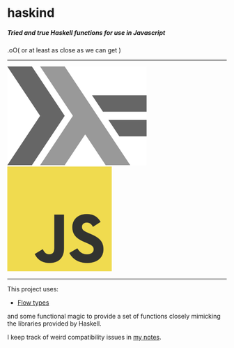 haskind
=======

##### Tried and true Haskell functions for use in Javascript

.oO( or at least as close as we can get )

---

![haskell](/lamda.png)
![js](/js.png)

---

This project uses:

* [Flow types](https://flowtype.org/)

and some functional magic to provide a set of functions closely mimicking the
libraries provided by Haskell.

I keep track of weird compatibility issues in [my notes](/notes.md).
